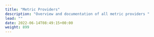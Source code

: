 ```yaml
---
title: "Metric Providers"
description: "Overview and documentation of all metric providers "
lead: ""
date: 2022-06-14T08:49:15+00:00
weight: 899
---
```

